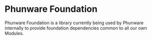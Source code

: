 # Phunware Foundation

Phunware Foundation is a library currently being used by Phunware internally to provide foundation dependencies common to all our own Modules.

